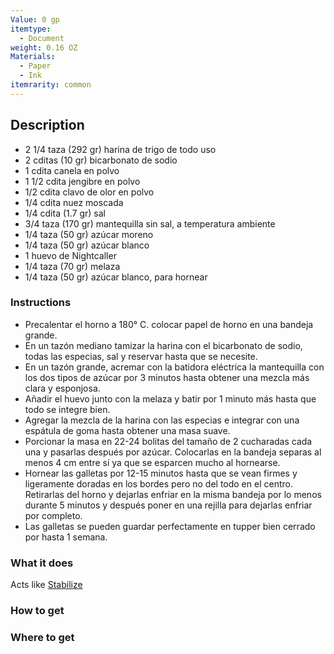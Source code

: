 ```yaml
---
Value: 0 gp
itemtype:
  - Document
weight: 0.16 OZ
Materials:
  - Paper
  - Ink
itemrarity: common
---
```

## Description

- 2 1/4 taza (292 gr) harina de trigo de todo uso
- 2 cditas (10 gr) bicarbonato de sodio
- 1 cdita canela en polvo
- 1 1/2 cdita jengibre en polvo
- 1/2 cdita clavo de olor en polvo
- 1/4 cdita nuez moscada
- 1/4 cdita (1.7 gr) sal
- 3/4 taza (170 gr) mantequilla sin sal, a temperatura ambiente
- 1/4 taza (50 gr) azúcar moreno
- 1/4 taza (50 gr) azúcar blanco
- 1 huevo de Nightcaller
- 1/4 taza (70 gr) melaza
- 1/4 taza (50 gr) azúcar blanco, para hornear

### Instructions

- Precalentar el horno a 180° C. colocar papel de horno en una bandeja grande.
- En un tazón mediano tamizar la harina con el bicarbonato de sodio, todas las especias, sal y reservar hasta que se necesite.
- En un tazón grande, acremar con la batidora eléctrica la mantequilla con los dos tipos de azúcar por 3 minutos hasta obtener una mezcla más clara y esponjosa.
- Añadir el huevo junto con la melaza y batir por 1 minuto más hasta que todo se integre bien.
- Agregar la mezcla de la harina con las especias e integrar con una espátula de goma hasta obtener una masa suave.
- Porcionar la masa en 22-24 bolitas del tamaño de 2 cucharadas cada una y pasarlas después por azúcar. Colocarlas en la bandeja separas al menos 4 cm entre sí ya que se esparcen mucho al hornearse.
- Hornear las galletas por 12-15 minutos hasta que se vean firmes y ligeramente doradas en los bordes pero no del todo en el centro. Retirarlas del horno y dejarlas enfriar en la misma bandeja por lo menos durante 5 minutos y después poner en una rejilla para dejarlas enfriar por completo.
- Las galletas se pueden guardar perfectamente en tupper bien cerrado por hasta 1 semana.

### What it does

Acts like [Stabilize](https://www.d20pfsrd.com/magic/all-spells/s/stabilize)

### How to get


### Where to get


